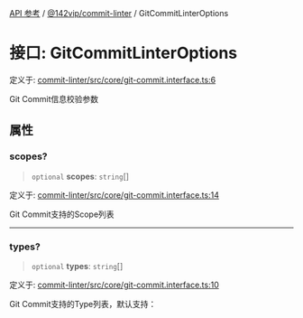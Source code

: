[API 参考](../wiki/Home) / [@142vip/commit-linter](../wiki/@142vip.commit-linter) / GitCommitLinterOptions

# 接口: GitCommitLinterOptions

定义于: [commit-linter/src/core/git-commit.interface.ts:6](https://github.com/142vip/core-x/blob/25cf658819688f02293d600e7003b5877a2f9489/packages/commit-linter/src/core/git-commit.interface.ts#L6)

Git Commit信息校验参数

## 属性

### scopes?

> `optional` **scopes**: `string`[]

定义于: [commit-linter/src/core/git-commit.interface.ts:14](https://github.com/142vip/core-x/blob/25cf658819688f02293d600e7003b5877a2f9489/packages/commit-linter/src/core/git-commit.interface.ts#L14)

Git Commit支持的Scope列表

***

### types?

> `optional` **types**: `string`[]

定义于: [commit-linter/src/core/git-commit.interface.ts:10](https://github.com/142vip/core-x/blob/25cf658819688f02293d600e7003b5877a2f9489/packages/commit-linter/src/core/git-commit.interface.ts#L10)

Git Commit支持的Type列表，默认支持：
